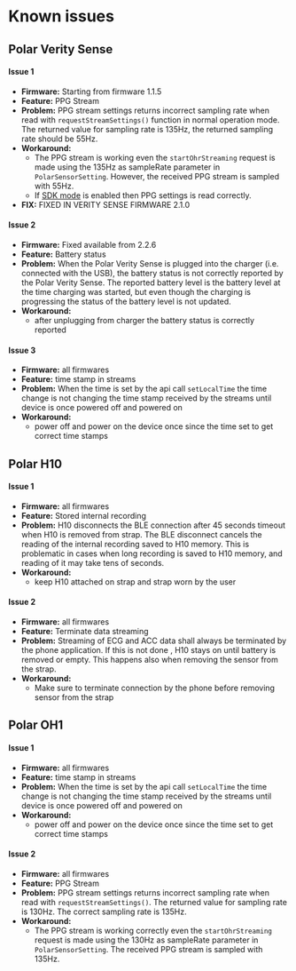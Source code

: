 # Known issues
## Polar Verity Sense
#### Issue 1
- **Firmware:** Starting from firmware 1.1.5
- **Feature:** PPG Stream 
- **Problem:** PPG stream settings returns incorrect sampling rate when read with `requestStreamSettings()` function in normal operation mode. The returned value for sampling rate is 135Hz, the returned sampling rate should be 55Hz. 
- **Workaround:** 
    - The PPG stream is working  even the `startOhrStreaming` request is made using the 135Hz as sampleRate parameter in `PolarSensorSetting`. However, the received PPG stream is sampled with 55Hz.
    - If [SDK mode](SdkModeExplained.md) is enabled then PPG settings is read correctly.
- **FIX:** FIXED IN VERITY SENSE FIRMWARE 2.1.0      

#### Issue 2
- **Firmware:** Fixed available from 2.2.6
- **Feature:** Battery status
- **Problem:** When the Polar Verity Sense is plugged into the charger (i.e. connected with the USB), the battery status is not correctly reported by the Polar Verity Sense. The reported battery level is the battery level at the time charging was started, but even though the charging is progressing the status of the battery level is not updated. 
- **Workaround:** 
    - after unplugging from charger the battery status is correctly reported

#### Issue 3
- **Firmware:** all firmwares
- **Feature:** time stamp in streams
- **Problem:** When the time is set by the api call `setLocalTime` the time change is not changing the time stamp received by the streams until device is once powered off and powered on
- **Workaround:** 
    - power off and power on the device once since the time set to get correct time stamps

## Polar H10
#### Issue 1
- **Firmware:** all firmwares
- **Feature:** Stored internal recording
- **Problem:** H10 disconnects the BLE connection after 45 seconds timeout when H10 is removed from strap. The BLE disconnect cancels the reading of the internal recording saved to H10 memory. This is problematic in cases when long recording is saved to H10 memory, and reading of it may take tens of seconds.   
- **Workaround:** 
    - keep H10 attached on strap and strap worn by the user
      
#### Issue 2
- **Firmware:** all firmwares
- **Feature:** Terminate data streaming
- **Problem:** Streaming of ECG and ACC data shall always be terminated by the phone application. If this is not done , H10 stays on until battery is removed or empty. This happens also when removing the sensor from the strap.
- **Workaround:** 
    - Make sure to terminate connection by the phone before removing sensor from the strap

## Polar OH1
#### Issue 1
- **Firmware:** all firmwares
- **Feature:** time stamp in streams
- **Problem:** When the time is set by the api call `setLocalTime` the time change is not changing the time stamp received by the streams until device is once powered off and powered on
- **Workaround:** 
    - power off and power on the device once since the time set to get correct time stamps

#### Issue 2
- **Firmware:** all firmwares
- **Feature:** PPG Stream 
- **Problem:** PPG stream settings returns incorrect sampling rate when read with `requestStreamSettings()`. The returned value for sampling rate is 130Hz. The correct sampling rate is 135Hz.
- **Workaround:** 
    - The PPG stream is working correctly even the `startOhrStreaming` request is made using the 130Hz as sampleRate parameter in `PolarSensorSetting`. The received PPG stream is sampled with 135Hz.

